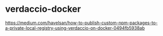 # verdaccio-docker


https://medium.com/havelsan/how-to-publish-custom-npm-packages-to-a-private-local-registry-using-verdaccio-on-docker-0494fb5938ab

